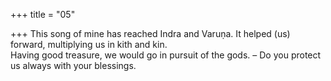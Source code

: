+++
title = "05"

+++
This song of mine has reached Indra and Varuṇa. It helped (us) forward,  multiplying us in kith and kin.  
Having good treasure, we would go in pursuit of the gods. – Do you  protect us always with your blessings.  
